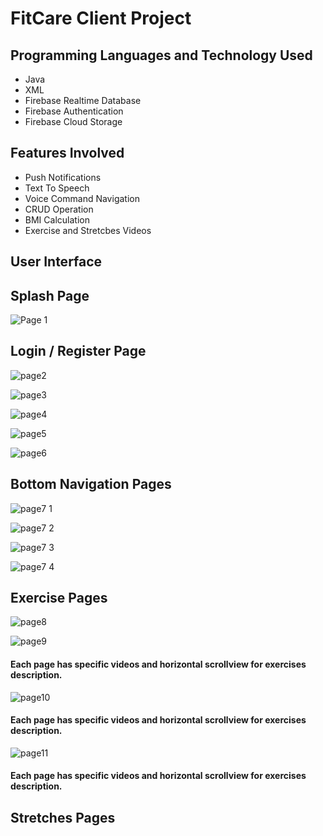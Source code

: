 # FitCare Client Project

## Programming Languages and Technology Used
- Java
- XML
- Firebase Realtime Database
- Firebase Authentication
- Firebase Cloud Storage

## Features Involved 
- Push Notifications
- Text To Speech
- Voice Command Navigation
- CRUD Operation
- BMI Calculation
- Exercise and Stretcbes Videos

## User Interface

## Splash Page
![Page 1](https://user-images.githubusercontent.com/99405936/210179351-0b214afd-565c-4e62-991a-5d209e936aeb.png)


## Login / Register Page
![page2](https://user-images.githubusercontent.com/99405936/210179369-06e8ac74-a6e6-44c2-94e9-90b48d54ac37.png)

![page3](https://user-images.githubusercontent.com/99405936/210179370-448910f1-5fe6-4b6a-b286-1c882c7f345f.png)

![page4](https://user-images.githubusercontent.com/99405936/210179373-6f1d9989-65e6-43e4-924a-adc6ba260d2c.png)

![page5](https://user-images.githubusercontent.com/99405936/210179375-4f19fa5e-8c18-4820-9076-112bfabc57f9.png)

![page6](https://user-images.githubusercontent.com/99405936/210179380-01dc0005-a36f-4f48-a87f-a5cb08d338a2.png)


## Bottom Navigation Pages
![page7 1](https://user-images.githubusercontent.com/99405936/210179419-40f55a8b-233c-4e73-a019-3802970b2107.png)

![page7 2](https://user-images.githubusercontent.com/99405936/210179421-2036574d-a493-4547-b151-1151170a7273.png)

![page7 3](https://user-images.githubusercontent.com/99405936/210179423-7b28717a-73a9-441f-bbc1-0c99ad5b680b.png)

![page7 4](https://user-images.githubusercontent.com/99405936/210179426-45380227-f047-483b-a511-07ecc0752ee8.png)


## Exercise Pages

![page8](https://user-images.githubusercontent.com/99405936/210179441-825c805d-444a-4993-bbf2-fea9adba103d.png)

![page9](https://user-images.githubusercontent.com/99405936/210179442-01987c80-64c3-4d74-ada4-e5eaaaabaab2.png)
#### Each page has specific videos and horizontal scrollview for exercises description.

![page10](https://user-images.githubusercontent.com/99405936/210179443-0bbbd465-d6bf-415c-971f-c4d7a0eea087.png)
#### Each page has specific videos and horizontal scrollview for exercises description.

![page11](https://user-images.githubusercontent.com/99405936/210179444-118655ad-cd68-4d15-adbe-e55120293ae2.png)
#### Each page has specific videos and horizontal scrollview for exercises description.


## Stretches Pages









